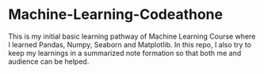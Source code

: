 # Machine-Learning-Codeathone
This is my initial basic learning pathway of Machine Learning Course where I learned Pandas, Numpy, Seaborn and Matplotlib. In this repo, I also try to keep my learnings in a summarized note formation so that both me and audience can be helped.
